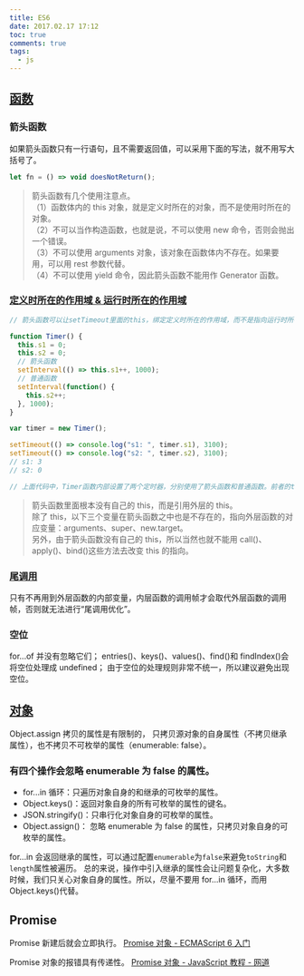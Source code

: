 ```yaml
---
title: ES6
date: 2017.02.17 17:12
toc: true
comments: true
tags:
  - js
---
```


## [函数](http://es6.ruanyifeng.com/#docs/function)

### 箭头函数

如果箭头函数只有一行语句，且不需要返回值，可以采用下面的写法，就不用写大括号了。

```js
let fn = () => void doesNotReturn();
```

> 箭头函数有几个使用注意点。  
> （1）函数体内的 this 对象，就是定义时所在的对象，而不是使用时所在的对象。  
> （2）不可以当作构造函数，也就是说，不可以使用 new 命令，否则会抛出一个错误。  
> （3）不可以使用 arguments 对象，该对象在函数体内不存在。如果要用，可以用 rest 参数代替。  
> （4）不可以使用 yield 命令，因此箭头函数不能用作 Generator 函数。

### [定义时所在的作用域 & 运行时所在的作用域](http://es6.ruanyifeng.com/#docs/function#使用注意点)

```js
// 箭头函数可以让setTimeout里面的this，绑定定义时所在的作用域，而不是指向运行时所在的作用域。下面是另一个例子。

function Timer() {
  this.s1 = 0;
  this.s2 = 0;
  // 箭头函数
  setInterval(() => this.s1++, 1000);
  // 普通函数
  setInterval(function() {
    this.s2++;
  }, 1000);
}

var timer = new Timer();

setTimeout(() => console.log("s1: ", timer.s1), 3100);
setTimeout(() => console.log("s2: ", timer.s2), 3100);
// s1: 3
// s2: 0

// 上面代码中，Timer函数内部设置了两个定时器，分别使用了箭头函数和普通函数。前者的this绑定定义时所在的作用域（即Timer函数），后者的this指向运行时所在的作用域（即全局对象）。所以，3100 毫秒之后，timer.s1被更新了 3 次，而timer.s2一次都没更新。
```

> 箭头函数里面根本没有自己的 this，而是引用外层的 this。  
> 除了 this，以下三个变量在箭头函数之中也是不存在的，指向外层函数的对应变量：arguments、super、new.target。  
> 另外，由于箭头函数没有自己的 this，所以当然也就不能用 call()、apply()、bind()这些方法去改变 this 的指向。

### [尾调用](http://es6.ruanyifeng.com/#docs/function#尾调用优化)

只有不再用到外层函数的内部变量，内层函数的调用帧才会取代外层函数的调用帧，否则就无法进行“尾调用优化”。

### 空位

for...of 并没有忽略它们；
entries()、keys()、values()、find()和 findIndex()会将空位处理成 undefined；
由于空位的处理规则非常不统一，所以建议避免出现空位。

## [对象](http://es6.ruanyifeng.com/#docs/object)

Object.assign 拷贝的属性是有限制的，
只拷贝源对象的自身属性（不拷贝继承属性），也不拷贝不可枚举的属性（enumerable: false）。

### 有四个操作会忽略 enumerable 为 false 的属性。

- for...in 循环：只遍历对象自身的和继承的可枚举的属性。
- Object.keys()：返回对象自身的所有可枚举的属性的键名。
- JSON.stringify()：只串行化对象自身的可枚举的属性。
- Object.assign()： 忽略 enumerable 为 false 的属性，只拷贝对象自身的可枚举的属性。

for...in 会返回继承的属性，可以通过配置`enumerable`为`false`来避免`toString`和`length`属性被遍历。
总的来说，操作中引入继承的属性会让问题复杂化，大多数时候，我们只关心对象自身的属性。所以，尽量不要用 for...in 循环，而用 Object.keys()代替。

## Promise

Promise 新建后就会立即执行。
[Promise 对象 - ECMAScript 6 入门](http://es6.ruanyifeng.com/#docs/promise)

Promise 对象的报错具有传递性。
[Promise 对象 - JavaScript 教程 - 网道](https://wangdoc.com/javascript/async/promise.html)